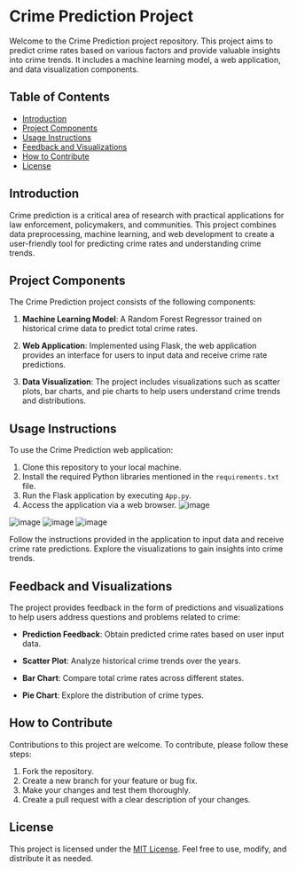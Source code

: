# Crime Prediction Project

Welcome to the Crime Prediction project repository. This project aims to predict crime rates based on various factors and provide valuable insights into crime trends. It includes a machine learning model, a web application, and data visualization components.

## Table of Contents

- [Introduction](#introduction)
- [Project Components](#project-components)
- [Usage Instructions](#usage-instructions)
- [Feedback and Visualizations](#feedback-and-visualizations)
- [How to Contribute](#how-to-contribute)
- [License](#license)

## Introduction

Crime prediction is a critical area of research with practical applications for law enforcement, policymakers, and communities. This project combines data preprocessing, machine learning, and web development to create a user-friendly tool for predicting crime rates and understanding crime trends.

## Project Components

The Crime Prediction project consists of the following components:

1. **Machine Learning Model**: A Random Forest Regressor trained on historical crime data to predict total crime rates.

2. **Web Application**: Implemented using Flask, the web application provides an interface for users to input data and receive crime rate predictions.

3. **Data Visualization**: The project includes visualizations such as scatter plots, bar charts, and pie charts to help users understand crime trends and distributions.

## Usage Instructions

To use the Crime Prediction web application:

1. Clone this repository to your local machine.
2. Install the required Python libraries mentioned in the `requirements.txt` file.
3. Run the Flask application by executing `App.py`.
4. Access the application via a web browser.
![image](https://github.com/Akankshg-ByteWizard/UB-CSE-587-State-Crime-Analysis-and-Safety-Prediction/assets/45911434/ad1e13aa-4d93-4e75-8e10-8d0c56d5b159)

![image](https://github.com/Akankshg-ByteWizard/UB-CSE-587-State-Crime-Analysis-and-Safety-Prediction/assets/45911434/955fe105-56a2-4185-8700-116c938b4f5e)
![image](https://github.com/Akankshg-ByteWizard/UB-CSE-587-State-Crime-Analysis-and-Safety-Prediction/assets/45911434/3fe3ced9-8784-4c4b-a1d5-f5d60b7ac0db)
![image](https://github.com/Akankshg-ByteWizard/UB-CSE-587-State-Crime-Analysis-and-Safety-Prediction/assets/45911434/e02f7e05-4aa7-4a88-a928-aeeaf9bff520)


Follow the instructions provided in the application to input data and receive crime rate predictions. Explore the visualizations to gain insights into crime trends.

## Feedback and Visualizations

The project provides feedback in the form of predictions and visualizations to help users address questions and problems related to crime:

- **Prediction Feedback**: Obtain predicted crime rates based on user input data.

- **Scatter Plot**: Analyze historical crime trends over the years.

- **Bar Chart**: Compare total crime rates across different states.

- **Pie Chart**: Explore the distribution of crime types.

## How to Contribute

Contributions to this project are welcome. To contribute, please follow these steps:

1. Fork the repository.
2. Create a new branch for your feature or bug fix.
3. Make your changes and test them thoroughly.
4. Create a pull request with a clear description of your changes.

## License

This project is licensed under the [MIT License](LICENSE). Feel free to use, modify, and distribute it as needed.
